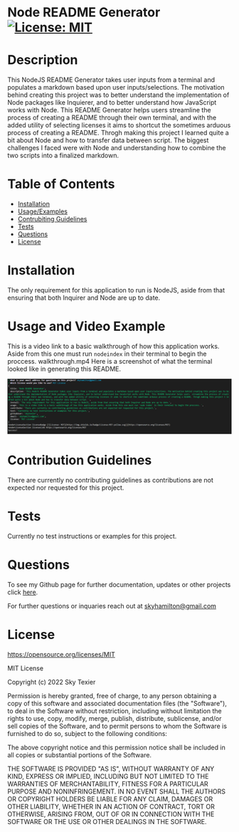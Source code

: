 # Node README Generator [![License: MIT](https://img.shields.io/badge/License-MIT-yellow.svg)](https://opensource.org/licenses/MIT)
          
# Description
  
This NodeJS README Generator takes user inputs from a terminal and populates a markdown based upon user inputs/selections. The motivation behind creating this project was to better understand the implementation of Node packages like Inquierer, and to better understand how JavaScript works with Node. This README Generator helps users streamline the process of creating a README through their own terminal, and with the added utility of selecting licenses it aims to shortcut the sometimes arduous process of creating a README. Throgh making this project I learned quite a bit about Node and how to transfer data between script. The biggest challenges I faced were with Node and understanding how to combine the two scripts into a finalized markdown. 
  
# Table of Contents
- [Installation](#installation)
- [Usage/Examples](#usage-and-video-example)
- [Contrubiting Guidelines](#contribution-guidelines)
- [Tests](#tests)
- [Questions](#questions)
- [License](#license)

# Installation
  
The only requirement for this application to run is NodeJS, aside from that ensuring that both Inquirer and Node are up to date.
  
# Usage and Video Example
  
This is a video link to a basic walkthrough of how this application works. Aside from this one must run `nodeindex` in their terminal to begin the proccess.
walkthrough.mp4
Here is a screenshot of what the terminal looked like in generating this README.

![alt text](./Assets/terminal.png)

  
# Contribution Guidelines
  
There are currently no contributing guidelines as contributions are not expected nor requested for this project.
  
# Tests
  
Currently no test instructions or examples for this project.

# Questions

To see my Github page for further documentation, updates or other projects click [here](https://github.com/skytexier).

For further questions or inquaries reach out at skyhamilton@gmail.com


# License

https://opensource.org/licenses/MIT

MIT License

Copyright (c) 2022 Sky Texier

Permission is hereby granted, free of charge, to any person obtaining a copy
of this software and associated documentation files (the "Software"), to deal
in the Software without restriction, including without limitation the rights
to use, copy, modify, merge, publish, distribute, sublicense, and/or sell
copies of the Software, and to permit persons to whom the Software is
furnished to do so, subject to the following conditions:

The above copyright notice and this permission notice shall be included in all
copies or substantial portions of the Software.

THE SOFTWARE IS PROVIDED "AS IS", WITHOUT WARRANTY OF ANY KIND, EXPRESS OR
IMPLIED, INCLUDING BUT NOT LIMITED TO THE WARRANTIES OF MERCHANTABILITY,
FITNESS FOR A PARTICULAR PURPOSE AND NONINFRINGEMENT. IN NO EVENT SHALL THE
AUTHORS OR COPYRIGHT HOLDERS BE LIABLE FOR ANY CLAIM, DAMAGES OR OTHER
LIABILITY, WHETHER IN AN ACTION OF CONTRACT, TORT OR OTHERWISE, ARISING FROM,
OUT OF OR IN CONNECTION WITH THE SOFTWARE OR THE USE OR OTHER DEALINGS IN THE
SOFTWARE.
 
